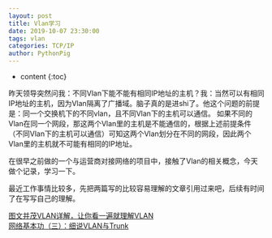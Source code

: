 ```yaml
---
layout: post
title: Vlan学习
date: 2019-10-07 23:30:00
tags: vlan
categories: TCP/IP
author: PythonPig
---
```

* content
{:toc}

昨天领导突然问我：不同Vlan下能不能有相同IP地址的主机？我：当然可以有相同IP地址的主机，因为Vlan隔离了广播域。脑子真的是进shi了。他这个问题的前提是：同一个交换机下的不同vlan，且不同Vlan下的主机可以通信。
如果不同的Vlan在同一个网段，那这两个Vlan里的主机是不能通信的，根据上述前提条件（不同Vlan下的主机可以通信）可知这两个Vlan划分在不同的网段，因此两个Vlan里的主机就不可能有相同的IP地址。




在很早之前做的一个与运营商对接网络的项目中，接触了Vlan的相关概念，今天做个记录，学习一下。

最近工作事情比较多，先把两篇写的比较容易理解的文章引用过来吧，后续有时间了在写写自己的理解。

[图文并茂VLAN详解，让你看一遍就理解VLAN](http://blog.51cto.com/6930123/2115373)  
[网络基本功（三）：细说VLAN与Trunk](https://wizardforcel.gitbooks.io/network-basic/content/2.html)